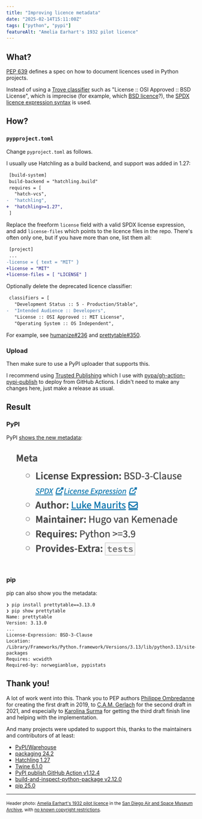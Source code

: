 ```yaml
---
title: "Improving licence metadata"
date: "2025-02-14T15:11:00Z"
tags: ["python", "pypi"]
featureAlt: "Amelia Earhart's 1932 pilot licence"
---
```


## What?

[PEP 639](https://peps.python.org/pep-0639/) defines a spec on how to document licences
used in Python projects.

Instead of using a [Trove classifier](https://pypi.org/classifiers/) such as "License ::
OSI Approved :: BSD License", which is imprecise (for example, which
[BSD licence](https://en.wikipedia.org/wiki/BSD_licenses)?), the
[SPDX licence expression syntax](https://spdx.github.io/spdx-spec/v2.2.2/SPDX-license-expressions/)
is used.

## How?

### `pypproject.toml`

Change `pyproject.toml` as follows.

I usually use Hatchling as a build backend, and support was added in 1.27:

```diff
 [build-system]
 build-backend = "hatchling.build"
 requires = [
   "hatch-vcs",
-  "hatchling",
+  "hatchling>=1.27",
 ]
```

Replace the freeform `license` field with a valid SPDX license expression, and add
`license-files` which points to the licence files in the repo. There's often only one,
but if you have more than one, list them all:

```diff
 [project]
 ...
-license = { text = "MIT" }
+license = "MIT"
+license-files = [ "LICENSE" ]
```

Optionally delete the deprecated licence classifier:

```diff
 classifiers = [
   "Development Status :: 5 - Production/Stable",
-  "Intended Audience :: Developers",
   "License :: OSI Approved :: MIT License",
   "Operating System :: OS Independent",
```

For example, see [humanize#236](https://github.com/python-humanize/humanize/pull/236)
and [prettytable#350](https://github.com/prettytable/prettytable/pull/350).

### Upload

Then make sure to use a PyPI uploader that supports this.

I recommend using [Trusted Publishing](https://docs.pypi.org/trusted-publishers/) which
I use with [pypa/gh-action-pypi-publish](https://github.com/pypa/gh-action-pypi-publish)
to deploy from GitHub Actions. I didn't need to make any changes here, just make a
release as usual.

## Result

### PyPI

PyPI [shows the new metadata](https://pypi.org/project/prettytable/3.13.0/):

![Screenshot of PyPI showing licence expression: BSD-3-Clause](pypi-licence.png)

### pip

pip can also show you the metadata:

```shell
❯ pip install prettytable==3.13.0
❯ pip show prettytable
Name: prettytable
Version: 3.13.0
...
License-Expression: BSD-3-Clause
Location: /Library/Frameworks/Python.framework/Versions/3.13/lib/python3.13/site-packages
Requires: wcwidth
Required-by: norwegianblue, pypistats
```

## Thank you!

A lot of work went into this. Thank you to PEP authors
[Philippe Ombredanne](https://github.com/pombredanne) for creating the first draft in
2019, to [C.A.M. Gerlach](https://github.com/cam-gerlach) for the second draft in 2021,
and especially to [Karolina Surma](https://karolinasurma.eu/) for getting the third
draft finish line and helping with the implementation.

And many projects were updated to support this, thanks to the maintainers and
contributors of at least:

- [PyPI/Warehouse](https://github.com/pypi/warehouse/issues/16620)
- [packaging 24.2](https://packaging.pypa.io/en/stable/changelog.html)
- [Hatchling 1.27](https://hatch.pypa.io/dev/history/hatchling/)
- [Twine 6.1.0](https://twine.readthedocs.io/en/stable/changelog.html)
- [PyPI publish GitHub Action v1.12.4](https://github.com/pypa/gh-action-pypi-publish/releases/tag/v1.12.4)
- [build-and-inspect-python-package v2.12.0](https://github.com/hynek/build-and-inspect-python-package/releases/tag/v2.12.0)
- [pip 25.0](https://ichard26.github.io/blog/2025/01/whats-new-in-pip-25.0/)

---

<small>Header photo:
<a target="_blank" rel="noopener noreferrer" href="https://www.flickr.com/photos/sdasmarchives/49801923846/">Amelia
Earhart's 1932 pilot licence</a> in the
<a target="_blank" rel="noopener noreferrer" href="https://www.flickr.com/photos/sdasmarchives/">San
Diego Air and Space Museum Archive</a>, with
<a target="_blank" rel="noopener noreferrer" href="https://www.flickr.com/commons/usage/">no
known copyright restrictions</a>.</small>
